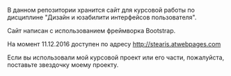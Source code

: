 В данном репозитории хранится сайт для курсовой работы по дисциплине "Дизайн и юзабилити интерфейсов пользователя".

Сайт написан с использованием фреймворка Bootstrap.

На момент 11.12.2016 доступен по адресу http://stearis.atwebpages.com

Если вы использовали мой курсовой проект или его части, пожалуйста, поставьте звездочку моему проекту.